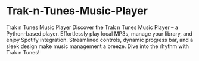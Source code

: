 # Trak-n-Tunes-Music-Player
Trak n Tunes Music Player Discover the Trak n Tunes Music Player – a Python-based player. Effortlessly play local MP3s, manage your library, and enjoy Spotify integration. Streamlined controls, dynamic progress bar, and a sleek design make music management a breeze. Dive into the rhythm with Trak n Tunes!
